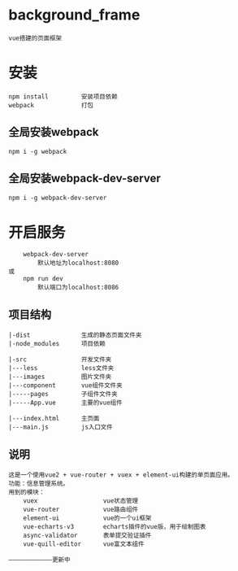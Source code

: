 # background_frame
    vue搭建的页面框架

# 安装
    npm install         安装项目依赖
	webpack             打包
## 全局安装webpack
    npm i -g webpack

## 全局安装webpack-dev-server
    npm i -g webpack-dev-server

# 开启服务
    	webpack-dev-server
    		默认地址为localhost:8080
	或
    	npm run dev        
			默认端口为localhost:8086

##  项目结构
    |-dist              生成的静态页面文件夹
    |-node_modules      项目依赖

    |-src               开发文件夹
    |---less            less文件夹    
    |---images          图片文件夹
    |---component       vue组件文件夹
    |-----pages         子组件文件夹
    |-----App.vue       主要的vue组件

    |---index.html      主页面
    |---main.js         js入口文件

##  说明
    这是一个使用vue2 + vue-router + vuex + element-ui构建的单页面应用。
    功能：信息管理系统。
    用到的模块：
        vuex                  vue状态管理
        vue-router            vue路由组件
        element-ui            vue的一个ui框架  
        vue-echarts-v3        echarts插件的vue版，用于绘制图表
        async-validator       表单提交验证插件
        vue-quill-editor      vue富文本组件

    ————————————更新中
